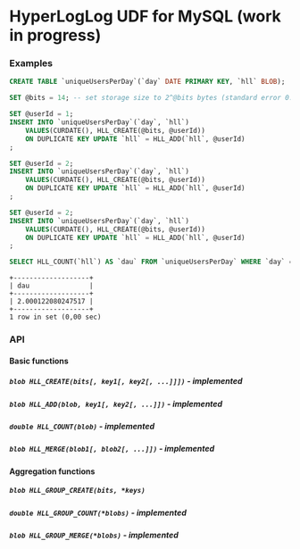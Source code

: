 # HyperLogLog UDF for MySQL (work in progress)

### Examples

```sql
CREATE TABLE `uniqueUsersPerDay`(`day` DATE PRIMARY KEY, `hll` BLOB);
```
```sql
SET @bits = 14; -- set storage size to 2^@bits bytes (standard error 0.81%)

SET @userId = 1;
INSERT INTO `uniqueUsersPerDay`(`day`, `hll`)
	VALUES(CURDATE(), HLL_CREATE(@bits, @userId))
	ON DUPLICATE KEY UPDATE `hll` = HLL_ADD(`hll`, @userId)
;

SET @userId = 2;
INSERT INTO `uniqueUsersPerDay`(`day`, `hll`)
	VALUES(CURDATE(), HLL_CREATE(@bits, @userId))
	ON DUPLICATE KEY UPDATE `hll` = HLL_ADD(`hll`, @userId)
;

SET @userId = 2;
INSERT INTO `uniqueUsersPerDay`(`day`, `hll`)
	VALUES(CURDATE(), HLL_CREATE(@bits, @userId))
	ON DUPLICATE KEY UPDATE `hll` = HLL_ADD(`hll`, @userId)
;
```
```sql
SELECT HLL_COUNT(`hll`) AS `dau` FROM `uniqueUsersPerDay` WHERE `day` = CURDATE();
```
```
+-------------------+
| dau               |
+-------------------+
| 2.000122080247517 |
+-------------------+
1 row in set (0,00 sec)
```

### API

#### Basic functions

##### `blob HLL_CREATE(bits[, key1[, key2[, ...]]])` - implemented
##### `blob HLL_ADD(blob, key1[, key2[, ...]])` - implemented
##### `double HLL_COUNT(blob)` - implemented
##### `blob HLL_MERGE(blob1[, blob2[, ...]])` - implemented

#### Aggregation functions

##### `blob HLL_GROUP_CREATE(bits, *keys)`
##### `double HLL_GROUP_COUNT(*blobs)` - implemented
##### `blob HLL_GROUP_MERGE(*blobs)` - implemented
